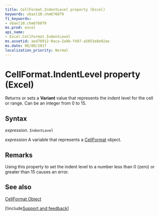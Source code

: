 ```yaml
---
title: CellFormat.IndentLevel property (Excel)
keywords: vbaxl10.chm676079
f1_keywords:
- vbaxl10.chm676079
ms.prod: excel
api_name:
- Excel.CellFormat.IndentLevel
ms.assetid: aed70912-9aca-2a9b-f497-a5053e8e92ae
ms.date: 06/08/2017
localization_priority: Normal
---
```



# CellFormat.IndentLevel property (Excel)

Returns or sets a  **Variant** value that represents the indent level for the cell or range. Can be an integer from 0 to 15.


## Syntax

_expression_. `IndentLevel`

_expression_ A variable that represents a [CellFormat](Excel.CellFormat.md) object.


## Remarks

Using this property to set the indent level to a number less than 0 (zero) or greater than 15 causes an error.


## See also


[CellFormat Object](Excel.CellFormat.md)

[!include[Support and feedback](~/includes/feedback-boilerplate.md)]
